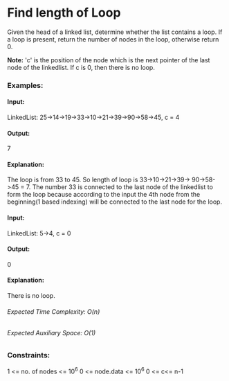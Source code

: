 # Find length of Loop
Given the head of a linked list, determine whether the list contains a loop. If a loop is present, return the number of nodes in the loop, otherwise return 0.

**Note:** 'c' is the position of the node which is the next pointer of the last node of the linkedlist. If c is 0, then there is no loop.

### Examples:
#### Input: 
LinkedList: 25->14->19->33->10->21->39->90->58->45, c = 4
#### Output: 
7
#### Explanation: 
The loop is from 33 to 45. So length of loop is 33->10->21->39-> 90->58->45 = 7. 
The number 33 is connected to the last node of the linkedlist to form the loop because according to the input the 4th node from the beginning(1 based indexing) 
will be connected to the last node for the loop.
 
#### Input:
LinkedList: 5->4, c = 0
#### Output:
0
#### Explanation:
There is no loop.

###### Expected Time Complexity: O(n)
###### Expected Auxiliary Space: O(1)

### Constraints:
1 <= no. of nodes <= $`10^6`$
0 <= node.data <= $`10^6`$
0 <= c<= n-1


